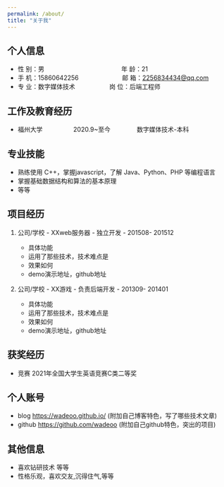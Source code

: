 ```yaml
---
permalink: /about/
title: "关于我"
---
```


## 个人信息 

* 性 别：男&emsp;&emsp;&emsp;&emsp;&emsp;&emsp;&emsp;&emsp;&emsp;&emsp;&emsp;&emsp;&ensp;年 龄：21  
* 手 机：15860642256 &emsp;&emsp;&emsp;&emsp;&emsp;&emsp;&ensp;  邮 箱：2256834434@qq.com    
* 专 业：数字媒体技术 &emsp;&emsp;&emsp;&emsp;&emsp; 岗 位：后端工程师

## 工作及教育经历

* 福州大学&emsp;&emsp;&emsp;&emsp;&emsp;2020.9~至今&emsp;&emsp;&emsp;&emsp; 数字媒体技术-本科  

## 专业技能

* 熟练使用 C++，掌握javascript，了解 Java、Python、PHP 等编程语言
* 掌握基础数据结构和算法的基本原理
* 等等

## 项目经历

1. 公司/学校 - XXweb服务器 - 独立开发 - 201508- 201512 
    * 具体功能 
    * 运用了那些技术，技术难点是
    * 效果如何
    * demo演示地址，github地址 

2. 公司/学校 - XX游戏 - 负责后端开发 - 201309- 201401 
    * 具体功能 
    * 运用了那些技术，技术难点是
    * 效果如何
    * demo演示地址，github地址 

## 获奖经历
* 竞赛 2021年全国大学生英语竞赛C类二等奖

## 个人账号 
* blog https://wadeoo.github.io/ (附加自己博客特色，写了哪些技术文章)
* github https://github.com/wadeoo (附加自己github特色，突出的项目)

## 其他信息 
* 喜欢钻研技术 等等
* 性格乐观，喜欢交友,沉得住气,等等 
